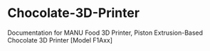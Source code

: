 # Chocolate-3D-Printer
Documentation for MANU Food 3D Printer, Piston Extrusion-Based Chocolate 3D Printer [Model F1Axx]

